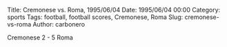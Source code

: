 Title: Cremonese vs. Roma, 1995/06/04
Date: 1995/06/04 00:00
Category: sports
Tags: football, football scores, Cremonese, Roma
Slug: cremonese-vs-roma
Author: carbonero


Cremonese 2 - 5 Roma
